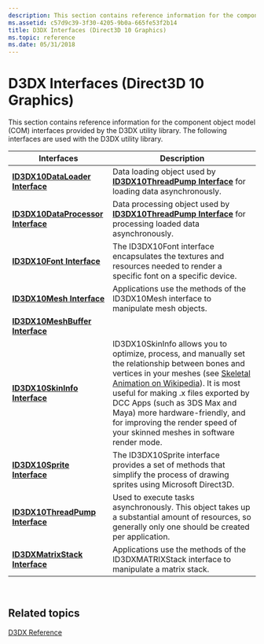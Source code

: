 ```yaml
---
description: This section contains reference information for the component object model (COM) interfaces provided by the D3DX utility library in Direct3D 10 Graphics.
ms.assetid: c57d9c39-3f30-4205-9b0a-665fe53f2b14
title: D3DX Interfaces (Direct3D 10 Graphics)
ms.topic: reference
ms.date: 05/31/2018
---
```


# D3DX Interfaces (Direct3D 10 Graphics)

This section contains reference information for the component object model (COM) interfaces provided by the D3DX utility library. The following interfaces are used with the D3DX utility library.



| Interfaces                                                     | Description                                                                                                                                                                                                                                                                                                                                                                                                                        |
|----------------------------------------------------------------|------------------------------------------------------------------------------------------------------------------------------------------------------------------------------------------------------------------------------------------------------------------------------------------------------------------------------------------------------------------------------------------------------------------------------------|
| [**ID3DX10DataLoader Interface**](id3dx10dataloader.md)       | Data loading object used by [**ID3DX10ThreadPump Interface**](id3dx10threadpump.md) for loading data asynchronously.<br/>                                                                                                                                                                                                                                                                                                   |
| [**ID3DX10DataProcessor Interface**](id3dx10dataprocessor.md) | Data processing object used by [**ID3DX10ThreadPump Interface**](id3dx10threadpump.md) for processing loaded data asynchronously.<br/>                                                                                                                                                                                                                                                                                      |
| [**ID3DX10Font Interface**](id3dx10font.md)                   | The ID3DX10Font interface encapsulates the textures and resources needed to render a specific font on a specific device.<br/>                                                                                                                                                                                                                                                                                                |
| [**ID3DX10Mesh Interface**](id3dx10mesh.md)                   | Applications use the methods of the ID3DX10Mesh interface to manipulate mesh objects.<br/>                                                                                                                                                                                                                                                                                                                                   |
| [**ID3DX10MeshBuffer Interface**](id3dx10meshbuffer.md)       |                                                                                                                                                                                                                                                                                                                                                                                                                                    |
| [**ID3DX10SkinInfo Interface**](id3dx10skininfo.md)           | ID3DX10SkinInfo allows you to optimize, process, and manually set the relationship between bones and vertices in your meshes (see [Skeletal Animation on Wikipedia](https://en.wikipedia.org/wiki/Skeletal_animation)). It is most useful for making .x files exported by DCC Apps (such as 3DS Max and Maya) more hardware-friendly, and for improving the render speed of your skinned meshes in software render mode.<br/> |
| [**ID3DX10Sprite Interface**](id3dx10sprite.md)               | The ID3DX10Sprite interface provides a set of methods that simplify the process of drawing sprites using Microsoft Direct3D.<br/>                                                                                                                                                                                                                                                                                            |
| [**ID3DX10ThreadPump Interface**](id3dx10threadpump.md)       | Used to execute tasks asynchronously. This object takes up a substantial amount of resources, so generally only one should be created per application.<br/>                                                                                                                                                                                                                                                                  |
| [**ID3DXMatrixStack Interface**](d3d10-id3dxmatrixstack.md)   | Applications use the methods of the ID3DXMATRIXStack interface to manipulate a matrix stack.<br/>                                                                                                                                                                                                                                                                                                                            |



 

## Related topics

<dl> <dt>

[D3DX Reference](d3d10-graphics-reference-d3dx10.md)
</dt> </dl>

 

 




